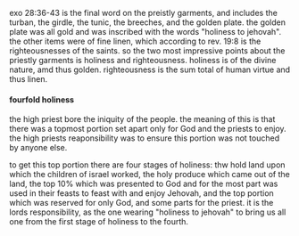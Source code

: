 exo 28:36-43 is the final word on the
preistly garments, and includes the turban,
the girdle, the tunic, the breeches, and
the golden plate. the golden plate was
all gold and was inscribed with the words
"holiness to jehovah". the other items
were of fine linen, which according to rev. 19:8
is the righteousnesses of the saints. so
the two most impressive points about the
priestly garments is holiness and righteousness.
holiness is of the divine nature, amd thus golden.
righteousness is the sum total of human
virtue and thus linen.

#### fourfold holiness

the high priest bore the iniquity of the people. the meaning of this is that there was a topmost portion set apart only for God and the priests to enjoy. the high priests reaponsibility was to ensure this portion was not touched by anyone else.

to get this top portion there are four stages of holiness: thw hold land upon which the children of israel worked, the holy produce which came out of the land, the top 10% which was presented to God and for the most part was used in their feasts to feast with and enjoy Jehovah, and the top portion which was reserved for only God, and some parts for the priest. it is the lords responsibility, as the one wearing "holiness to jehovah" to bring us all one from the first stage of holiness to the fourth.
